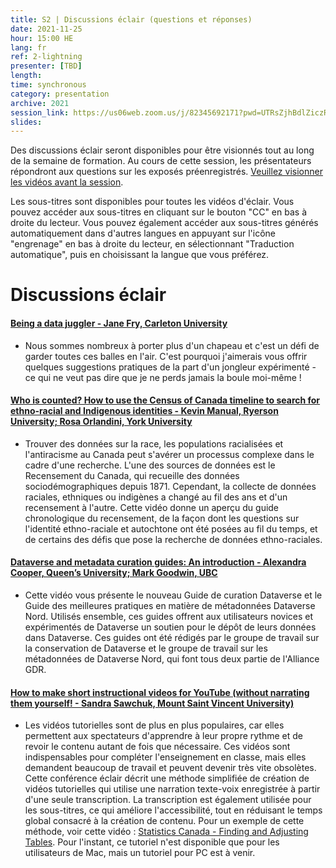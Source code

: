 ```yaml
---
title: S2 | Discussions éclair (questions et réponses)
date: 2021-11-25
hour: 15:00 HE
lang: fr
ref: 2-lightning
presenter: [TBD]
length:
time: synchronous
category: presentation
archive: 2021
session_link: https://us06web.zoom.us/j/82345692171?pwd=UTRsZjhBdlZiczRFSWw5cTVDS1g4Zz09
slides:
---
```

Des discussions éclair seront disponibles pour être visionnés tout au long de la semaine de formation. Au cours de cette session, les présentateurs répondront aux questions sur les exposés préenregistrés. <!--more-->[Veuillez visionner les vidéos avant la session](https://youtube.com/playlist?list=PLa6d-V-ljSCwYp_DLYQrvsqH4qOdy6rDD).

Les sous-titres sont disponibles pour toutes les vidéos d'éclair. Vous pouvez accéder aux sous-titres en cliquant sur le bouton "CC" en bas à droite du lecteur. Vous pouvez également accéder aux sous-titres générés automatiquement dans d'autres langues en appuyant sur l'icône "engrenage" en bas à droite du lecteur, en sélectionnant "Traduction automatique", puis en choisissant la langue que vous préférez.

# Discussions éclair

#### [Being a data juggler - Jane Fry, Carleton University](https://youtu.be/mgUr4meSERo)   
- Nous sommes nombreux à porter plus d'un chapeau et c'est un défi de garder toutes ces balles en l'air. C'est pourquoi j'aimerais vous offrir quelques suggestions pratiques de la part d'un jongleur expérimenté - ce qui ne veut pas dire que je ne perds jamais la boule moi-même !

#### [Who is counted? How to use the Census of Canada timeline to search for ethno-racial and Indigenous identities - Kevin Manual, Ryerson University; Rosa Orlandini, York University](https://youtu.be/DU67nc_pJo8)  
- Trouver des données sur la race, les populations racialisées et l'antiracisme au Canada peut s'avérer un processus complexe dans le cadre d'une recherche. L'une des sources de données est le Recensement du Canada, qui recueille des données sociodémographiques depuis 1871. Cependant, la collecte de données raciales, ethniques ou indigènes a changé au fil des ans et d'un recensement à l'autre. Cette vidéo donne un aperçu du guide chronologique du recensement, de la façon dont les questions sur l'identité ethno-raciale et autochtone ont été posées au fil du temps, et de certains des défis que pose la recherche de données ethno-raciales.

#### [Dataverse and metadata curation guides: An introduction - Alexandra Cooper, Queen’s University; Mark Goodwin, UBC](https://youtu.be/Hb7SaesOMSc)  
- Cette vidéo vous présente le nouveau Guide de curation Dataverse et le Guide des meilleures pratiques en matière de métadonnées Dataverse Nord. Utilisés ensemble, ces guides offrent aux utilisateurs novices et expérimentés de Dataverse un soutien pour le dépôt de leurs données dans Dataverse. Ces guides ont été rédigés par le groupe de travail sur la conservation de Dataverse et le groupe de travail sur les métadonnées de Dataverse Nord, qui font tous deux partie de l'Alliance GDR.

#### [How to make short instructional videos for YouTube (without narrating them yourself! - Sandra Sawchuk, Mount Saint Vincent University)](https://youtu.be/Bz6TwChfSe4)  
- Les vidéos tutorielles sont de plus en plus populaires, car elles permettent aux spectateurs d'apprendre à leur propre rythme et de revoir le contenu autant de fois que nécessaire. Ces vidéos sont indispensables pour compléter l'enseignement en classe, mais elles demandent beaucoup de travail et peuvent devenir très vite obsolètes. Cette conférence éclair décrit une méthode simplifiée de création de vidéos tutorielles qui utilise une narration texte-voix enregistrée à partir d'une seule transcription. La transcription est également utilisée pour les sous-titres, ce qui améliore l'accessibilité, tout en réduisant le temps global consacré à la création de contenu. Pour un exemple de cette méthode, voir cette vidéo : [Statistics Canada - Finding and Adjusting Tables](https://youtu.be/A5l5Pvkca8A). Pour l'instant, ce tutoriel n'est disponible que pour les utilisateurs de Mac, mais un tutoriel pour PC est à venir.
